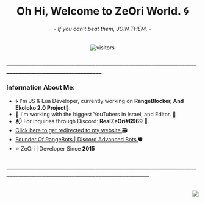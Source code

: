 <p>
  <h1 align="center"><b>Oh Hi, Welcome to ZeOri World. 🌀</b></h1>
  <h6 align="center"> 
      <i>- If you can’t beat them, JOIN THEM. -</i>
   </h6>
</p>

 <p align="center">
    <img align="center" alt="visitors" src="https://gpvc.arturio.dev/ZeOri-xyz" />
</p>



  
  ### ________________________________________________________________________________________________

### Information About Me:
- 🌀 I'm JS & Lua Developer, currently working on <strong>RangeBlocker, And Ekoloko 2.0 Project</strong>🌴.
- 👬 I'm working with the biggest YouTubers in Israel, and Editor. 🎥
- 📬 For inquiries through Discord: <strong>RealZeOri#6969</strong> 🌠.
- <a href="https://zeori.xyz"> Click here to get redirected to my website </a> 🗃️
- <a href="https://rangeblocker.xyz"> Founder Of RangeBots | Discord Advanced Bots </a> 🛡
- ⭐ ZeOri | Developer Since <strong>2015</strong>


### ________________________________________________________________________________________________________________
<br>

  <a href="https://discord.com/users/898184610125606982">
  <img src="https://lanyard-profile-readme.vercel.app/api/898184610125606982?hideTimestamp=true&idleMessage=Just%20chillin'%20at%20the%20moment..." align="right" />
</a>
